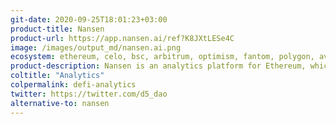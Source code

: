 ```yaml
---
git-date: 2020-09-25T18:01:23+03:00
product-title: Nansen
product-url: https://app.nansen.ai/ref?K8JXtLESe4C
image: /images/output_md/nansen.ai.png
ecosystem: ethereum, celo, bsc, arbitrum, optimism, fantom, polygon, avalanche, solana, base
product-description: Nansen is an analytics platform for Ethereum, which combines on-chain data with a massive and constantly growing database containing millions of wallet labels. [Interview with Alex Svanevik, co-founder and CEO of Nansen](/nansen)
coltitle: "Analytics"
colpermalink: defi-analytics
twitter: https://twitter.com/d5_dao
alternative-to: nansen
---
```

